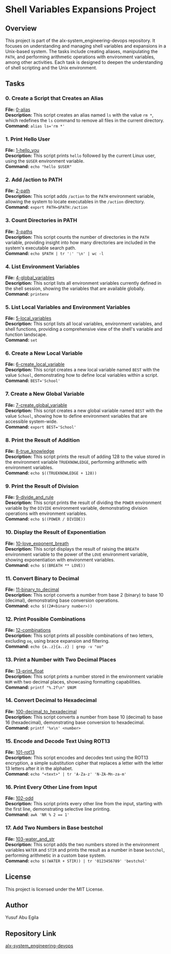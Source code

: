 # Shell Variables Expansions Project

## Overview
This project is part of the alx-system_engineering-devops repository. It focuses on understanding and managing shell variables and expansions in a Unix-based system. The tasks include creating aliases, manipulating the `PATH`, and performing arithmetic operations with environment variables, among other activities. Each task is designed to deepen the understanding of shell scripting and the Unix environment.

## Tasks

### 0. Create a Script that Creates an Alias
**File:** [0-alias](https://github.com/abuegila/alx-system_engineering-devops/blob/master/0x03-shell_variables_expansions/0-alias)  
**Description:** This script creates an alias named `ls` with the value `rm *`, which redefines the `ls` command to remove all files in the current directory.  
**Command:** `alias ls='rm *'`

### 1. Print Hello User
**File:** [1-hello_you](https://github.com/abuegila/alx-system_engineering-devops/blob/master/0x03-shell_variables_expansions/1-hello_you)  
**Description:** This script prints `hello` followed by the current Linux user, using the `$USER` environment variable.  
**Command:** `echo "hello $USER"`

### 2. Add /action to PATH
**File:** [2-path](https://github.com/abuegila/alx-system_engineering-devops/blob/master/0x03-shell_variables_expansions/2-path)  
**Description:** This script adds `/action` to the `PATH` environment variable, allowing the system to locate executables in the `/action` directory.  
**Command:** `export PATH=$PATH:/action`

### 3. Count Directories in PATH
**File:** [3-paths](https://github.com/abuegila/alx-system_engineering-devops/blob/master/0x03-shell_variables_expansions/3-paths)  
**Description:** This script counts the number of directories in the `PATH` variable, providing insight into how many directories are included in the system's executable search path.  
**Command:** `echo $PATH | tr ':' '\n' | wc -l`

### 4. List Environment Variables
**File:** [4-global_variables](https://github.com/abuegila/alx-system_engineering-devops/blob/master/0x03-shell_variables_expansions/4-global_variables)  
**Description:** This script lists all environment variables currently defined in the shell session, showing the variables that are available globally.  
**Command:** `printenv`

### 5. List Local Variables and Environment Variables
**File:** [5-local_variables](https://github.com/abuegila/alx-system_engineering-devops/blob/master/0x03-shell_variables_expansions/5-local_variables)  
**Description:** This script lists all local variables, environment variables, and shell functions, providing a comprehensive view of the shell's variable and function landscape.  
**Command:** `set`

### 6. Create a New Local Variable
**File:** [6-create_local_variable](https://github.com/abuegila/alx-system_engineering-devops/blob/master/0x03-shell_variables_expansions/6-create_local_variable)  
**Description:** This script creates a new local variable named `BEST` with the value `School`, demonstrating how to define local variables within a script.  
**Command:** `BEST='School'`

### 7. Create a New Global Variable
**File:** [7-create_global_variable](https://github.com/abuegila/alx-system_engineering-devops/blob/master/0x03-shell_variables_expansions/7-create_global_variable)  
**Description:** This script creates a new global variable named `BEST` with the value `School`, showing how to define environment variables that are accessible system-wide.  
**Command:** `export BEST='School'`

### 8. Print the Result of Addition
**File:** [8-true_knowledge](https://github.com/abuegila/alx-system_engineering-devops/blob/master/0x03-shell_variables_expansions/8-true_knowledge)  
**Description:** This script prints the result of adding 128 to the value stored in the environment variable `TRUEKNOWLEDGE`, performing arithmetic with environment variables.  
**Command:** `echo $((TRUEKNOWLEDGE + 128))`

### 9. Print the Result of Division
**File:** [9-divide_and_rule](https://github.com/abuegila/alx-system_engineering-devops/blob/master/0x03-shell_variables_expansions/9-divide_and_rule)  
**Description:** This script prints the result of dividing the `POWER` environment variable by the `DIVIDE` environment variable, demonstrating division operations with environment variables.  
**Command:** `echo $((POWER / DIVIDE))`

### 10. Display the Result of Exponentiation
**File:** [10-love_exponent_breath](https://github.com/abuegila/alx-system_engineering-devops/blob/master/0x03-shell_variables_expansions/10-love_exponent_breath)  
**Description:** This script displays the result of raising the `BREATH` environment variable to the power of the `LOVE` environment variable, showing exponentiation with environment variables.  
**Command:** `echo $((BREATH ** LOVE))`

### 11. Convert Binary to Decimal
**File:** [11-binary_to_decimal](https://github.com/abuegila/alx-system_engineering-devops/blob/master/0x03-shell_variables_expansions/11-binary_to_decimal)  
**Description:** This script converts a number from base 2 (binary) to base 10 (decimal), demonstrating base conversion operations.  
**Command:** `echo $((2#<binary number>))`

### 12. Print Possible Combinations
**File:** [12-combinations](https://github.com/abuegila/alx-system_engineering-devops/blob/master/0x03-shell_variables_expansions/12-combinations)  
**Description:** This script prints all possible combinations of two letters, excluding `oo`, using brace expansion and filtering.  
**Command:** `echo {a..z}{a..z} | grep -v "oo"`

### 13. Print a Number with Two Decimal Places
**File:** [13-print_float](https://github.com/abuegila/alx-system_engineering-devops/blob/master/0x03-shell_variables_expansions/13-print_float)  
**Description:** This script prints a number stored in the environment variable `NUM` with two decimal places, showcasing formatting capabilities.  
**Command:** `printf "%.2f\n" $NUM`

### 14. Convert Decimal to Hexadecimal
**File:** [100-decimal_to_hexadecimal](https://github.com/abuegila/alx-system_engineering-devops/blob/master/0x03-shell_variables_expansions/100-decimal_to_hexadecimal)  
**Description:** This script converts a number from base 10 (decimal) to base 16 (hexadecimal), demonstrating base conversion to hexadecimal.  
**Command:** `printf '%x\n' <number>`

### 15. Encode and Decode Text Using ROT13
**File:** [101-rot13](https://github.com/abuegila/alx-system_engineering-devops/blob/master/0x03-shell_variables_expansions/101-rot13)  
**Description:** This script encodes and decodes text using the ROT13 encryption, a simple substitution cipher that replaces a letter with the letter 13 letters after it in the alphabet.  
**Command:** `echo "<text>" | tr 'A-Za-z' 'N-ZA-Mn-za-m'`

### 16. Print Every Other Line from Input
**File:** [102-odd](https://github.com/abuegila/alx-system_engineering-devops/blob/master/0x03-shell_variables_expansions/102-odd)  
**Description:** This script prints every other line from the input, starting with the first line, demonstrating selective line printing.  
**Command:** `awk 'NR % 2 == 1'`

### 17. Add Two Numbers in Base bestchol
**File:** [103-water_and_str](https://github.com/abuegila/alx-system_engineering-devops/blob/master/0x03-shell_variables_expansions/103-water_and_str)  
**Description:** This script adds the two numbers stored in the environment variables `WATER` and `STIR` and prints the result as a number in base `bestchol`, performing arithmetic in a custom base system.  
**Command:** `echo $((WATER + STIR)) | tr '0123456789' 'bestchol'`

## License
This project is licensed under the MIT License.

## Author
Yusuf Abu Egila

## Repository Link
[alx-system_engineering-devops](https://github.com/abuegila/alx-system_engineering-devops/tree/master/0x03-shell_variables_expansions)
